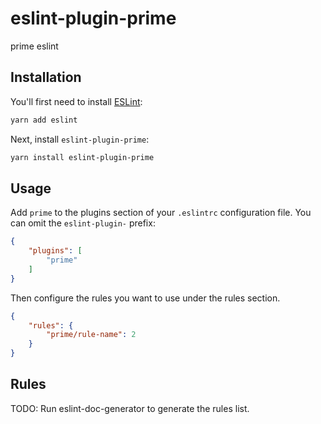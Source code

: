 # eslint-plugin-prime

prime eslint

## Installation

You'll first need to install [ESLint](https://eslint.org/):

```sh
yarn add eslint
```

Next, install `eslint-plugin-prime`:

```sh
yarn install eslint-plugin-prime
```

## Usage

Add `prime` to the plugins section of your `.eslintrc` configuration file. You can omit the `eslint-plugin-` prefix:

```json
{
    "plugins": [
        "prime"
    ]
}
```


Then configure the rules you want to use under the rules section.

```json
{
    "rules": {
        "prime/rule-name": 2
    }
}
```

## Rules

<!-- begin auto-generated rules list -->
TODO: Run eslint-doc-generator to generate the rules list.
<!-- end auto-generated rules list -->


